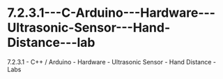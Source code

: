 # 7.2.3.1---C-Arduino---Hardware---Ultrasonic-Sensor---Hand-Distance---lab
7.2.3.1 - C++ / Arduino - Hardware - Ultrasonic Sensor - Hand Distance - Labs
